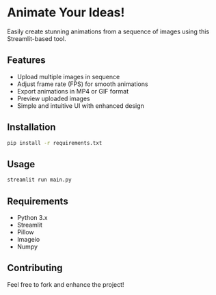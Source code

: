 # Animate Your Ideas!

Easily create stunning animations from a sequence of images using this Streamlit-based tool.

## Features
- Upload multiple images in sequence
- Adjust frame rate (FPS) for smooth animations
- Export animations in MP4 or GIF format
- Preview uploaded images
- Simple and intuitive UI with enhanced design

## Installation
```bash
pip install -r requirements.txt
```

## Usage
```bash
streamlit run main.py
```

## Requirements
- Python 3.x
- Streamlit
- Pillow
- Imageio
- Numpy

## Contributing
Feel free to fork and enhance the project!
